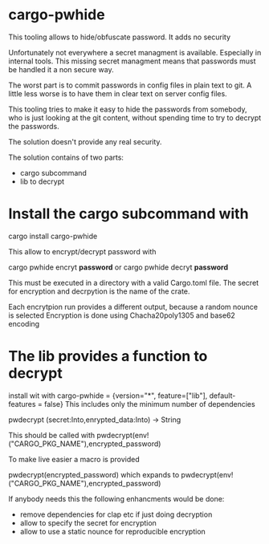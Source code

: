 # cargo-pwhide
This tooling allows to hide/obfuscate password. It adds no security

Unfortunately not everywhere a secret managment is available. Especially in internal tools.
This missing secret managment means that passwords must be handled it a non secure way.

The worst part is to commit passwords in config files in plain text to git.
A little less worse is to have them in clear text on server config files.

This tooling tries to make it easy to hide the passwords from somebody, who is just looking at the git content,
without spending time to try to decrypt the passwords.

The solution doesn't provide any real security.

The solution contains of two parts:
- cargo subcommand
- lib to decrypt

# Install the cargo subcommand with
cargo install cargo-pwhide

This allow to encrypt/decrypt password with

cargo pwhide encryt **password**
or 
cargo pwhide decryt **password**

This must be executed in a directory with a valid Cargo.toml file.
The secret for encryption and decrpytion is the name of the crate.

Each encrytpion run provides a different output, because a random nounce is selected
Encryption is done using Chacha20poly1305 and base62 encoding

# The lib provides a function to decrypt

install wit with
cargo-pwhide = {version="*", feature=["lib"], default-features = false}
This includes only the minimum number of dependencies


pwdecrypt (secret:Into<String>,enrypted_data:Into<String>) -> String

This should be called with 
pwdecrypt(env!("CARGO_PKG_NAME"),encrypted_password)

To make live easier a macro is provided

pwdecrypt(encrypted_password) which expands to 
pwdecrypt(env!("CARGO_PKG_NAME"),encrypted_password)


If anybody needs this the following enhancments would be done:
 - remove dependencies for clap etc if just doing decryption
 - allow to specify the secret for encryption
 - allow to use a static nounce for  reproducible encryption

 
